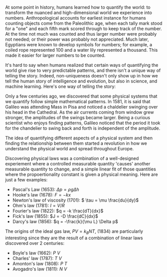 At some point in history, humans learned how to quantify the world: to transform the nuanced and high-dimensional world we experience into numbers. 
Anthropological accounts for earliest instance for humans counting objects come from the Paleolithic age, when each tally mark stood for a "one" and each fifth mark scored through to keep track of the number. At the time not much was counted and thus larger number were probably not needed; or their power was probably not appreciated. 
Much later, Egyptians were known to develop symbols for numbers; for example, a coiled rope represented 100 and a water lily represented a thousand. This made it easier for larger numbers to be counted.

It's hard to say when humans realized that certain ways of quantifying the world give rise to very predictable patterns, and there isn't a unique way of telling the story.
Indeed, non-uniqueness doesn't only show up in how we tell the human story of intelligence and evolution, but also in science, and machine learning.
Here's one way of telling the story:

Only a few centuries ago, we discovered that some physical systems that we quantify follow simple mathematical patterns. 
In 1581, it is said that Galileo was attending Mass in Pisa and noticed a chaldelier swinging over his head in the Cathedral. 
As the air currents coming from window grew stronger, the amplitudes of the swings became larger. 
Being a curious scientist who enjoys finding patterns, Galileo noticed that the period it took for the chandelier to swing back and forth is independent of the amplitude.

The idea of quantifying different aspects of a physical system and then finding the relationship between them started a revolution in how we understand the physical world and spread throughout Europe.  

Discovering physical laws was a combination of a well-designed experiement where a controlled measurable quantity 'causes' another measurable quantity to change, and a simple linear fit of those quantities where the propoertionality constant is given a physical meaning. Here are just a few examples:

- Pascal's Law (1653): $\Delta p = \rho g \Delta h$
- Hooke's law (1678): $F = - k x$
- Newton's law of viscosity (1701): $ \tau = \mu \frac{du}{dy}$
- Ohm's law (1781): $I = V/R$
- Fourier's law (1822): $q = -k \frac{dT}{dx}$
- Fick's law (1855): $J = -D \frac{dC}{dx}$
- Darcy's law (1856): $q = -\frac{k}{\mu L} \Delta p$

The origins of the ideal gas law, $PV = k_B NT$, (1834) are particularly interesting since they are the result of a combination of linear laws discovered over 2 centuries:

- Boyle's law (1662): $P ~ V$
- Charles' law (1787): $T ~ V$
- Amonton's law (1808): $P ~ T$
- Avogadro's law (1811): $N ~ V$

